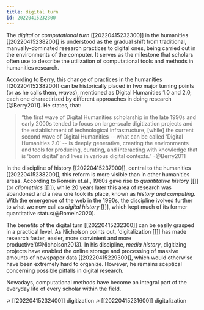 ```yaml
---
title: digital turn
id: 20220415232300
---
```



The *digital* or *computational turn* [[20220415232300]] in the humanities [[20220415238200]] is understood as the gradual shift from traditional, manually-dominated research practices to digital ones, being carried out in the environments of the computer. It serves as the milestone that scholars often use to describe the utilization of computational tools and methods in humanities research.

According to Berry, this change of practices in the humanities [[20220415238200]] can be historically placed in two major turning points (or as he calls them, *waves*), mentioned as Digital Humanities 1.0 and 2.0, each one charactirized by different approaches in doing research [@Berry2011]. He states, that:

> “the first wave of Digital Humanities scholarship in the late 1990s and early 2000s tended to focus on large-scale digitization projects and the establishment of technological infrastructure, [while] the current second wave of Digital Humanities -- what can be called ‘Digital Humanities 2.0’ -- is deeply generative, creating the environments and tools for producing, curating, and interacting with knowledge that is ‘born digital’ and lives in various digital contexts.” 
-@Berry2011 

In the discipline of history [[20220415237900]], central to the humanities [[20220415238200]], this reform is more visible than in other humanities areas. According to Romein et.al., 1960s gave rise to *quantitative history* [[]] (or *cliometrics* [[]]), while 20 years later this area of research was abandoned and a new one took its place, known as *history and computing*. With the emergence of the web in the 1990s, the discipline ivolved further to what we now call as *digital history* [[]], which kept much of its former quantitative status(@Romein2020). 

The benefits of the digital turn [[20220415232300]] can be easily grasped in a practical level. As Nicholson points out, 'digitalization [[]] has made research faster, easier, more convinient and more productive'(@Nicholson2013). In his discipline, *media history*, digitizing projects have enabled the online storage and processing of massive amounts of newspaper data [[20220415229300]], which would otherwise have been extremely hard to organize. However, he remains sceptical concerning possible pitfalls in digital research. 

Nowadays, computational methods have become an integral part of the everyday life of every scholar within the field. 

↗ [[20220415232400]] digitization
↗ [[20220415231600]] digitalization
